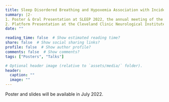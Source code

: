 ```yaml
---
title: Sleep Disordered Breathing and Hypoxemia Association with Incident Atrial Fibrillation in a Clinic-Based Cohort
summary: |2-
1. Poster & Oral Presentation at SLEEP 2022, the annual meeting of the Associated Professional Sleep Societies
2. Platform Presentation at the Cleveland Clinic Neurological Institute Forum for Trainees Research Day
date: ""

reading_time: false  # Show estimated reading time?
share: false  # Show social sharing links?
profile: false  # Show author profile?
comments: false  # Show comments?
tags: ["Posters", "Talks"]

# Optional header image (relative to `assets/media/` folder).
header:
  caption: ""
  image: ""
---
```


Poster and slides will be available in July 2022.
